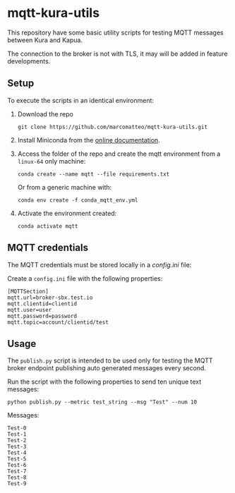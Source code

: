 # mqtt-kura-utils
This repository have some basic utility scripts for testing MQTT messages between Kura and Kapua.

The connection to the broker is not with TLS, it may will be added in feature developments.

## Setup

To execute the scripts in an identical environment:

1) Download the repo
    ```
    git clone https://github.com/marcomatteo/mqtt-kura-utils.git 
    ```

3) Install Miniconda from the [online documentation](https://docs.conda.io/projects/miniconda/en/latest/miniconda-install.html).

4) Access the folder of the repo and create the mqtt environment from a `linux-64` only machine: 

    ```
    conda create --name mqtt --file requirements.txt
    ```

    Or from a generic machine with:
    
    ```
    conda env create -f conda_mqtt_env.yml
    ```

5) Activate the environment created:

    ```
    conda activate mqtt
    ```

## MQTT credentials

The MQTT credentials must be stored locally in a _config.ini_ file: 

Create a `config.ini` file with the following properties:

```
[MQTTSection]
mqtt.url=broker-sbx.test.io
mqtt.clientid=clientid
mqtt.user=user
mqtt.password=password
mqtt.topic=account/clientid/test
```

## Usage

The `publish.py` script is intended to be used only for testing the MQTT broker endpoint publishing auto generated messages every second.

Run the script with the following properties to send ten unique text messages:
```
python publish.py --metric test_string --msg "Test" --num 10
```

Messages:
```
Test-0
Test-1
Test-2
Test-3
Test-4
Test-5
Test-6
Test-7
Test-8
Test-9
```
